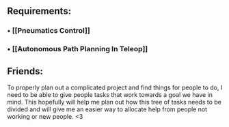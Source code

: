 ## Requirements:
###  • [[Pneumatics Control]]
###  • [[Autonomous Path Planning In Teleop]]
## Friends:

To properly plan out a complicated project and find things for people to do, I need to be able to give people tasks that work towards a goal we have in mind. This hopefully will help me plan out how this tree of tasks needs to be divided and will give me an easier way to allocate help from people not working or new people. <3